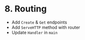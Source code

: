 # 8. Routing

- Add `Create` & `Get` endpoints
- Add `ServeHTTP` method with router
- Update `Handler` in `main`
